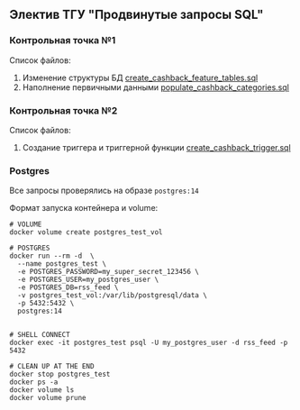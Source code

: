 ## Электив ТГУ "Продвинутые запросы SQL"

### Контрольная точка №1

Список файлов:

1. Изменение структуры БД [create_cashback_feature_tables.sql](/create_cashback_feature_tables.sql)
2. Наполнение первичными данными [populate_cashback_categories.sql](populate_cashback_categories.sql)

### Контрольная точка №2

Список файлов:

1. Создание триггера и триггерной функции [create_cashback_trigger.sql](create_cashback_trigger.sql)


### Postgres

Все запросы проверялись на образе `postgres:14`

Формат запуска контейнера и volume:

```
# VOLUME
docker volume create postgres_test_vol

# POSTGRES
docker run --rm -d  \
  --name postgres_test \
  -e POSTGRES_PASSWORD=my_super_secret_123456 \
  -e POSTGRES_USER=my_postgres_user \
  -e POSTGRES_DB=rss_feed \
  -v postgres_test_vol:/var/lib/postgresql/data \
  -p 5432:5432 \
  postgres:14


# SHELL CONNECT
docker exec -it postgres_test psql -U my_postgres_user -d rss_feed -p 5432

# CLEAN UP AT THE END
docker stop postgres_test
docker ps -a
docker volume ls
docker volume prune
```
